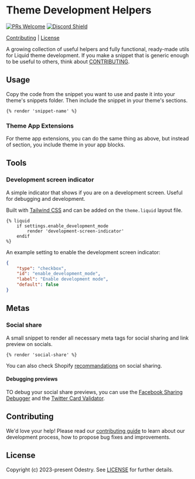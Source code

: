 # Theme Development Helpers

[![PRs Welcome](https://img.shields.io/badge/PRs-welcome-brightgreen.svg?style=flat&colorA=338fbb&colorB=1c1c1c&logoColor=ffffff)](/.github/CONTRIBUTING.md)
[![Discord Shield](https://img.shields.io/discord/983602196493004820?style=flat&colorA=338fbb&colorB=1c1c1c&label=discord&logo=discord&logoColor=ffffff)](https://discord.gg/blanklob-community-983602196493004820)

[Contributing](#contributing) |
[License](#license)

A growing collection of useful helpers and fully functional, ready-made utils for Liquid theme development. If you make a snippet that is generic enough to be useful to others, think about [CONTRIBUTING](./CONTRIBUTING.md).

## Usage

Copy the code from the snippet you want to use and paste it into your theme's snippets folder. Then include the snippet in your theme's sections.

```liquid
{% render 'snippet-name' %}
```

### Theme App Extensions

For theme app extensions, you can do the same thing as above, but instead of section, you include theme in your app blocks.

## Tools

### Development screen indicator

A simple indicator that shows if you are on a development screen. Useful for debugging and development.

Built with [Tailwind CSS](https://tailwindcss.com/) and can be added on the `theme.liquid` layout file.

```liquid
{% liquid 
    if settings.enable_development_mode
        render 'development-screen-indicator' 
    endif
%}
```

An example setting to enable the development screen indicator:

```json
{
    "type": "checkbox",
    "id": "enable_development_mode",
    "label": "Enable development mode",
    "default": false
}
```

## Metas

### Social share

A small snippet to render all necessary meta tags for social sharing and link preview on socials.

```liquid
{% render 'social-share' %}
```

You can also check Shopify [recommandations](https://help.shopify.com/manual/online-store/images/showing-social-media-thumbnail-images) on social sharing.

#### Debugging previews

TO debug your social share previews, you can use the [Facebook Sharing Debugger](https://developers.facebook.com/tools/debug/) and the [Twitter Card Validator](https://cards-dev.twitter.com/validator).

## Contributing

We'd love your help! Please read our [contributing guide](./CONTRIBUTING.md) to learn about our development process, how to propose bug fixes and improvements.

## License

Copyright (c) 2023-present Odestry. See [LICENSE](/LICENSE.md) for further details.
